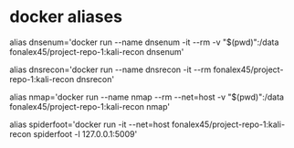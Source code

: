# **docker aliases**

alias dnsenum='docker run --name dnsenum -it --rm -v "$(pwd)":/data fonalex45/project-repo-1:kali-recon dnsenum'

alias dnsrecon='docker run --name dnsrecon -it --rm fonalex45/project-repo-1:kali-recon dnsrecon'

alias nmap='docker run --name nmap --rm --net=host -v "$(pwd)":/data  fonalex45/project-repo-1:kali-recon nmap'

alias spiderfoot='docker run -it --net=host fonalex45/project-repo-1:kali-recon spiderfoot -l 127.0.0.1:5009'
